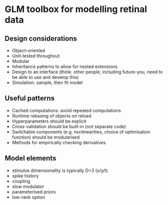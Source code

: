 GLM toolbox for modelling retinal data
======================================

Design considerations
---------------------

- Object-oriented
- Unit-tested throughout
- Modular
- Inheritance patterns to allow for nested extensions
- Design to an interface (think: other people, including future-you, need to be able to use and develop this)
- Simulation: sample, then fit model
 

Useful patterns
---------------

- Cached computations: avoid repeated computations
- Runtime rebasing of objects on reload
- Hyperparameters should be explicit
- Cross-validation should be built-in (not separate code)
- Switchable components (e.g. nonlinearities, choice of optimisation function) should be modularised
- Methods for empirically checking derivatives


Model elements
--------------

- stimulus dimensionality is typically D=3 (x/y/t)
- spike history
- coupling
- slow modulator
- parameterised priors
- low-rank option
